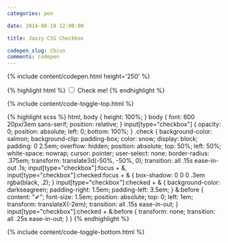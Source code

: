 ```yaml
---
categories: pen

date: 2014-08-18 12:00:00

title: Jazzy CSS Checkbox

codepen_slug: Cbiun
comments: codepen
---
```



{% include content/codepen.html height='250' %}

{% highlight html %}
<input type="checkbox" id="jazzycheckbox" role="checkbox" aria-checked="false">
<label for="jazzycheckbox" class="check">Check me!</label>
{% endhighlight %}

{% include content/code-toggle-top.html %}

{% highlight scss %}
html,
body {
    height: 100%;
}
body {
    font: 600 20px/3em sans-serif;
    position: relative;
}
input[type="checkbox"] {
    opacity: 0;
    position: absolute;
    left: 0;
    bottom: 100%;
}
.check {
    background-color: salmon;
    background-clip: padding-box;
    color: snow;
    display: block;
    padding: 0 2.5em;
    overflow: hidden;
    position: absolute;
    top: 50%;
    left: 50%;
    white-space: nowrap;
    cursor: pointer;
    user-select: none;
    border-radius: .375em;
    transform: translate3d(-50%, -50%, 0);
    transition: all .15s ease-in-out .1s;
    input[type="checkbox"]:focus + &,
    input[type="checkbox"]:checked:focus + & {
        box-shadow: 0 0 0 .3em rgba(black, .2);
    }
    input[type="checkbox"]:checked + & {
        background-color: darkseagreen;
        padding-right: 1.5em;
        padding-left: 3.5em;
    }
    &:before {
        content: "✔";
        font-size: 1.5em;
        position: absolute;
        top: 0;
        left: 1em;
        transform: translateX(-2em);
        transition: all .15s ease-in-out;
    }
    input[type="checkbox"]:checked + &:before {
        transform: none;
        transition: all .25s ease-in-out;
    }
}
{% endhighlight %}

{% include content/code-toggle-bottom.html %}
